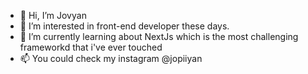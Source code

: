 - 👋 Hi, I’m Jovyan
- 👀 I’m interested in front-end developer these days.
- 🌱 I’m currently learning about NextJs which is the most challenging frameworkd that i've ever touched
- 📫 You could check my instagram @jopiiyan


<!---
jopiiyan/jopiiyan is a ✨ special ✨ repository because its `README.md` (this file) appears on your GitHub profile.
You can click the Preview link to take a look at your changes.
--->
